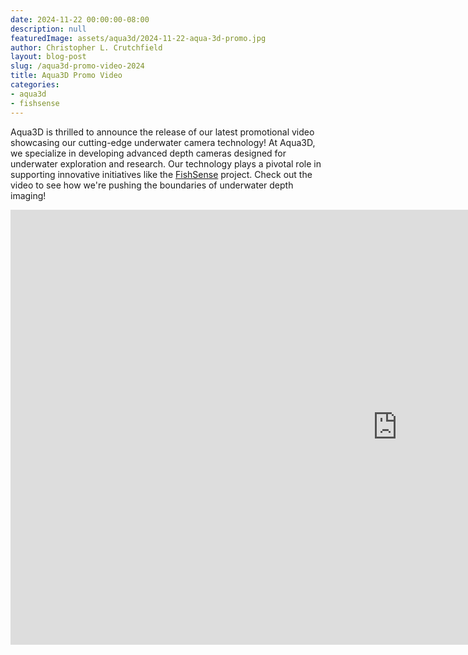 ```yaml
---
date: 2024-11-22 00:00:00-08:00
description: null
featuredImage: assets/aqua3d/2024-11-22-aqua-3d-promo.jpg
author: Christopher L. Crutchfield
layout: blog-post
slug: /aqua3d-promo-video-2024
title: Aqua3D Promo Video
categories:
- aqua3d
- fishsense
---
```


Aqua3D is thrilled to announce the release of our latest promotional video showcasing our cutting-edge underwater camera technology! At Aqua3D, we specialize in developing advanced depth cameras designed for underwater exploration and research. Our technology plays a pivotal role in supporting innovative initiatives like the [FishSense](https://e4e.ucsd.edu/fishsense) project. Check out the video to see how we're pushing the boundaries of underwater depth imaging!

<iframe width="1238" height="696" src="https://www.youtube.com/embed/-GB0XO3Tp-8" title="Aqua 3D Promo" frameborder="0" allow="accelerometer; autoplay; clipboard-write; encrypted-media; gyroscope; picture-in-picture; web-share" referrerpolicy="strict-origin-when-cross-origin" allowfullscreen></iframe>